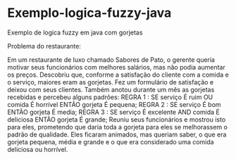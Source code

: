 # Exemplo-logica-fuzzy-java
Exemplo de logica fuzzy em java com gorjetas

Problema do restaurante:

Em um restaurante de luxo chamado Sabores de Pato, o gerente queria motivar seus funcionários com melhores salários, mas não podia aumentar os preços. Descobriu que, conforme a satisfação do cliente com a comida e o serviço, maiores eram as gorjetas. 
Fez um formulário de satisfação e deixou com seus clientes. Também anotou durante um mês as gorjetas recebidas e percebeu alguns padrões:
REGRA 1 	: SE serviço É ruim OU comida É horrível ENTÃO gorjeta É pequena;
REGRA 2 	: SE serviço É bom ENTÃO gorjeta É media; 
REGRA 3 	: SE serviço É excelente AND comida É deliciosa ENTÃO gorjeta É grande;
Reuniu seus funcionários e mostrou isto para eles, prometendo que daria toda a gorjeta para eles se melhorassem o padrão de qualidade. Eles ficaram animados, mas queriam saber, o que era gorjeta pequena, média e grande e o que era considerado uma comida deliciosa ou horrível.
